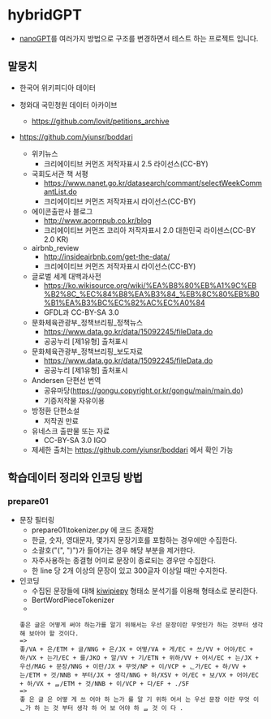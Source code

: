 
# hybridGPT
* [nanoGPT](https://github.com/karpathy/nanoGPT)를 여러가지 방법으로 구조를 변경하면서 테스트 하는 프로젝트 입니다.

## 말뭉치
* 한국어 위키피디아 데이터
* 청와대 국민청원 데이터 아카이브
  * https://github.com/lovit/petitions_archive

* https://github.com/yiunsr/boddari
  * 위키뉴스
    * 크리에이티브 커먼즈 저작자표시 2.5 라이선스(CC-BY)
  * 국회도서관 책 서평
    * https://www.nanet.go.kr/datasearch/commant/selectWeekCommantList.do
    * 크리에이티브 커먼즈 저작자표시 라이선스(CC-BY)
  * 에이콘출판사 블로그
    * http://www.acornpub.co.kr/blog
    * 크리에이티브 커먼즈 코리아 저작자표시 2.0 대한민국 라이센스(CC-BY 2.0 KR)
  * airbnb_review
    * http://insideairbnb.com/get-the-data/
    * 크리에이티브 커먼즈 저작자표시 라이선스(CC-BY)
  * 글로벌 세계 대백과사전
    * https://ko.wikisource.org/wiki/%EA%B8%80%EB%A1%9C%EB%B2%8C_%EC%84%B8%EA%B3%84_%EB%8C%80%EB%B0%B1%EA%B3%BC%EC%82%AC%EC%A0%84
    * GFDL과 CC-BY-SA 3.0
  * 문화체육관광부_정책브리핑_정책뉴스
    * https://www.data.go.kr/data/15092245/fileData.do 
    * 공공누리 [제1유형] 출처표시
  * 문화체육관광부_정책브리핑_보도자료
    * https://www.data.go.kr/data/15092245/fileData.do
    * 공공누리 [제1유형] 출처표시
  * Andersen 단편선 번역
    * 공유마당(https://gongu.copyright.or.kr/gongu/main/main.do)
    * 기증저작물 자유이용
  * 방정환 단편소설
    * 저작권 만료
  * 유네스크 출판물 또는 자료
    * CC-BY-SA 3.0 IGO
  * 제세한 출처는 https://github.com/yiunsr/boddari 에서 확인 가능

## 학습데이터 정리와 인코딩 방법

### prepare01
* 문장 필터링
  * prepare01\tokenizer.py 에 코드 존재함
  * 한글, 숫자, 영대문자, 몇가지 문장기호를 포함하는 경우에만 수집한다.
  * 소괄호("(", ")")가 들어가는 경우 해당 부분을 제거한다.
  * 자주사용하는 종결형 어미로 문장이 종료되는 경우만 수집한다.
  * 한 line 당 2개 이상의 문장이 있고 300글자 이상일 때만 수지한다.
* 인코딩
  * 수집된 문장들에 대해 [kiwipiepy](https://github.com/bab2min/kiwipiepy) 형태소 분석기를 이용해 형태소로 분리한다.
  * BertWordPieceTokenizer
  * 
  ```
  좋은 글은 어떻게 써야 하는가를 알기 위해서는 우선 문장이란 무엇인가 하는 것부터 생각해 보아야 할 것이다. 
  =>
  좋/VA + 은/ETM + 글/NNG + 은/JX + 어떻/VA + 게/EC + 쓰/VV + 어야/EC + 하/VX + 는가/EC + 를/JKO + 알/VV + 기/ETN + 위하/VV + 어서/EC + 는/JX + 우선/MAG + 문장/NNG + 이란/JX + 무엇/NP + 이/VCP + ᆫ가/EC + 하/VV + 는/ETM + 것/NNB + 부터/JX + 생각/NNG + 하/XSV + 어/EC + 보/VX + 어야/EC + 하/VX + ᆯ/ETM + 것/NNB + 이/VCP + 다/EF + ./SF 
  =>
  좋 은 글 은 어떻 게 쓰 어야 하 는가 를 알 기 위하 어서 는 우선 문장 이란 무엇 이 ᆫ가 하 는 것 부터 생각 하 어 보 어야 하 ᆯ 것 이 다 .
  ```